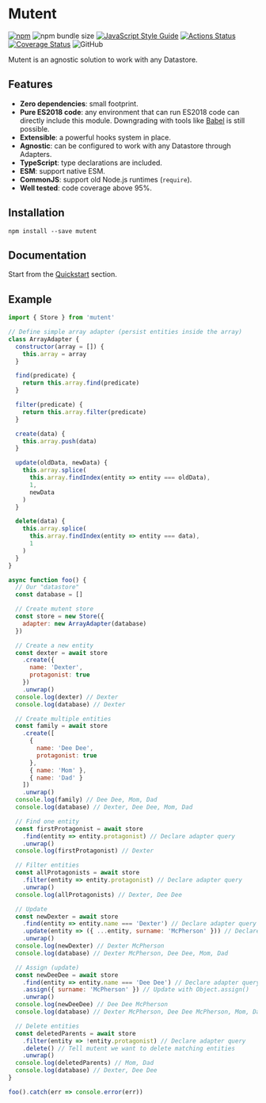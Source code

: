 # Mutent

[![npm](https://img.shields.io/npm/v/mutent)](https://www.npmjs.com/package/mutent)
![npm bundle size](https://img.shields.io/bundlephobia/minzip/mutent)
[![JavaScript Style Guide](https://img.shields.io/badge/code_style-standard-brightgreen.svg)](https://standardjs.com)
[![Actions Status](https://github.com/greguz/mutent/workflows/ci/badge.svg)](https://github.com/greguz/mutent/actions)
[![Coverage Status](https://coveralls.io/repos/github/greguz/mutent/badge.svg?branch=master)](https://coveralls.io/github/greguz/mutent?branch=master)
![GitHub](https://img.shields.io/github/license/greguz/mutent)

Mutent is an agnostic solution to work with any Datastore.

## Features

- **Zero dependencies**: small footprint.
- **Pure ES2018 code**: any environment that can run ES2018 code can directly include this module. Downgrading with tools like [Babel](https://babeljs.io/) is still possible.
- **Extensible**: a powerful hooks system in place.
- **Agnostic**: can be configured to work with any Datastore through Adapters.
- **TypeScript**: type declarations are included.
- **ESM**: support native ESM.
- **CommonJS**: support old Node.js runtimes (`require`).
- **Well tested**: code coverage above 95%.

## Installation

```
npm install --save mutent
```

## Documentation

Start from the [Quickstart](./docs//quickstart.md) section.

## Example

```javascript
import { Store } from 'mutent'

// Define simple array adapter (persist entities inside the array)
class ArrayAdapter {
  constructor(array = []) {
    this.array = array
  }

  find(predicate) {
    return this.array.find(predicate)
  }

  filter(predicate) {
    return this.array.filter(predicate)
  }

  create(data) {
    this.array.push(data)
  }

  update(oldData, newData) {
    this.array.splice(
      this.array.findIndex(entity => entity === oldData),
      1,
      newData
    )
  }

  delete(data) {
    this.array.splice(
      this.array.findIndex(entity => entity === data),
      1
    )
  }
}

async function foo() {
  // Our "datastore"
  const database = []

  // Create mutent store
  const store = new Store({
    adapter: new ArrayAdapter(database)
  })

  // Create a new entity
  const dexter = await store
    .create({
      name: 'Dexter',
      protagonist: true
    })
    .unwrap()
  console.log(dexter) // Dexter
  console.log(database) // Dexter

  // Create multiple entities
  const family = await store
    .create([
      {
        name: 'Dee Dee',
        protagonist: true
      },
      { name: 'Mom' },
      { name: 'Dad' }
    ])
    .unwrap()
  console.log(family) // Dee Dee, Mom, Dad
  console.log(database) // Dexter, Dee Dee, Mom, Dad

  // Find one entity
  const firstProtagonist = await store
    .find(entity => entity.protagonist) // Declare adapter query
    .unwrap()
  console.log(firstProtagonist) // Dexter

  // Filter entities
  const allProtagonists = await store
    .filter(entity => entity.protagonist) // Declare adapter query
    .unwrap()
  console.log(allProtagonists) // Dexter, Dee Dee

  // Update
  const newDexter = await store
    .find(entity => entity.name === 'Dexter') // Declare adapter query
    .update(entity => ({ ...entity, surname: 'McPherson' })) // Declare entity mutation
    .unwrap()
  console.log(newDexter) // Dexter McPherson
  console.log(database) // Dexter McPherson, Dee Dee, Mom, Dad

  // Assign (update)
  const newDeeDee = await store
    .find(entity => entity.name === 'Dee Dee') // Declare adapter query
    .assign({ surname: 'McPherson' }) // Update with Object.assign()
    .unwrap()
  console.log(newDeeDee) // Dee Dee McPherson
  console.log(database) // Dexter McPherson, Dee Dee McPherson, Mom, Dad

  // Delete entities
  const deletedParents = await store
    .filter(entity => !entity.protagonist) // Declare adapter query
    .delete() // Tell mutent we want to delete matching entities
    .unwrap()
  console.log(deletedParents) // Mom, Dad
  console.log(database) // Dexter, Dee Dee
}

foo().catch(err => console.error(err))
```
